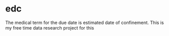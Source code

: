 # edc
The medical term for the due date is estimated date of confinement. This is my free time data research project for this
